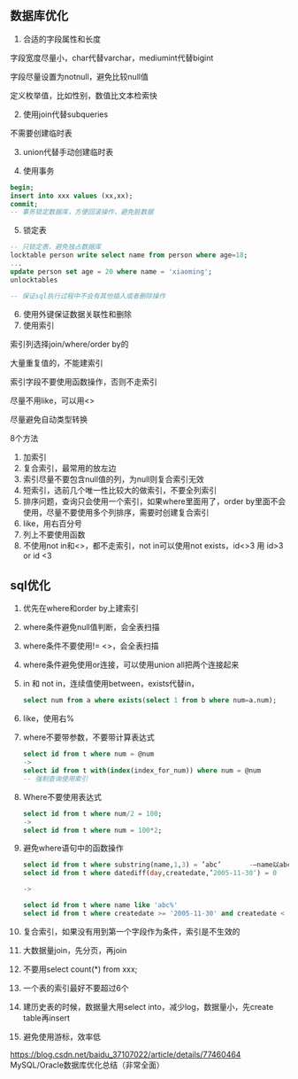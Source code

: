 ## 数据库优化

1. 合适的字段属性和长度

字段宽度尽量小，char代替varchar，mediumint代替bigint

字段尽量设置为notnull，避免比较null值

定义枚举值，比如性别，数值比文本检索快



2. 使用join代替subqueries

不需要创建临时表



3. union代替手动创建临时表



4. 使用事务

```sql
begin;
insert into xxx values (xx,xx);
commit;
-- 事务锁定数据库，方便回滚操作，避免脏数据

```



5. 锁定表

```sql
-- 只锁定表，避免独占数据库
locktable person write select name from person where age=18;
...
update person set age = 20 where name = 'xiaoming';
unlocktables

-- 保证sql执行过程中不会有其他插入或者删除操作

```



6. 使用外键保证数据关联性和删除
7. 使用索引

索引列选择join/where/order by的

大量重复值的，不能建索引

索引字段不要使用函数操作，否则不走索引

尽量不用like，可以用<>

尽量避免自动类型转换



8个方法

1. 加索引
2. 复合索引，最常用的放左边
3. 索引尽量不要包含null值的列，为null则复合索引无效
4. 短索引，选前几个唯一性比较大的做索引，不要全列索引
5. 排序问题，查询只会使用一个索引，如果where里面用了，order by里面不会使用，尽量不要使用多个列排序，需要时创建复合索引
6. like，用右百分号
7. 列上不要使用函数
8. 不使用not in和<>，都不走索引，not in可以使用not exists，id<>3 用 id>3 or id <3





## sql优化

1. 优先在where和order by上建索引

2. where条件避免null值判断，会全表扫描

3. where条件不要使用!= <>，会全表扫描

4. where条件避免使用or连接，可以使用union all把两个连接起来

5. in 和 not in，连续值使用between，exists代替in，

   ```sql
   select num from a where exists(select 1 from b where num=a.num);
   ```

6. like，使用右%

7. where不要带参数，不要带计算表达式

   ```sql
   select id from t where num = @num
   ->
   select id from t with(index(index_for_num)) where num = @num
   -- 强制查询使用索引
   
   
   ```

8. Where不要使用表达式

   ```sql
   select id from t where num/2 = 100;
   ->
   select id from t where num = 100*2;
   ```

9. 避免where语句中的函数操作

   ```sql
   select id from t where substring(name,1,3) = ’abc’       -–name以abc开头的id
   select id from t where datediff(day,createdate,’2005-11-30′) = 0    -–‘2005-11-30’    --生成的id
   
   ->
   
   select id from t where name like 'abc%'
   select id from t where createdate >= '2005-11-30' and createdate < '2005-12-1'
   ```

10. 复合索引，如果没有用到第一个字段作为条件，索引是不生效的

11. 大数据量join，先分页，再join

12. 不要用select count(*) from xxx;

13. 一个表的索引最好不要超过6个

14. 建历史表的时候，数据量大用select into，减少log，数据量小，先create table再insert

15. 避免使用游标，效率低











https://blog.csdn.net/baidu_37107022/article/details/77460464 MySQL/Oracle数据库优化总结（非常全面）